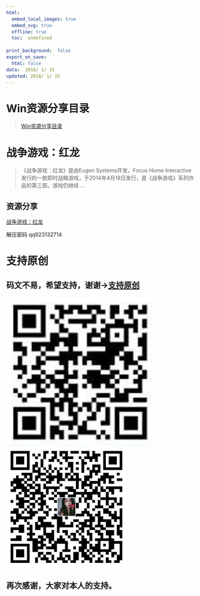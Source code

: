 ```yaml
---
html:
  embed_local_images: true
  embed_svg: true
  offline: true
  toc:  undefined

print_background:  false
export_on_save:
  html: false
data:  2018/ 1/ 15
updated: 2018/ 1/ 15
---
```


# Win资源分享目录

> [Win资源分享目录](https://blog.csdn.net/qq923132714/article/details/83108491 "Win资源分享目录")


# 战争游戏：红龙
> 《战争游戏：红龙》是由Eugen Systems开发，Focus Home Interactive发行的一款即时战略游戏，于2014年4月18日发行，是《战争游戏》系列作品的第三部。游戏仍继续 ...

## 资源分享

[战争游戏：红龙](http://u16848854.ctfile.net/fs/16848854-331302129 "战争游戏：红龙")

解压密码 qq923132714

# 支持原创
## 码文不易，希望支持，谢谢->**[支持原创](http://blog.csdn.net/qq923132714/article/details/79399145)**
![微信支付](https://raw.githubusercontent.com/923132714/my_picture/master/blog/support/weixin.png)![微信支付](https://raw.githubusercontent.com/923132714/my_picture/master/blog/support/支付宝.png)
## 再次感谢，大家对本人的支持。

